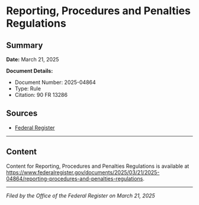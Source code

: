 # Reporting, Procedures and Penalties Regulations

## Summary

**Date:** March 21, 2025

**Document Details:**
- Document Number: 2025-04864
- Type: Rule
- Citation: 90 FR 13286

## Sources
- [Federal Register](https://www.federalregister.gov/documents/2025/03/21/2025-04864/reporting-procedures-and-penalties-regulations)

---

## Content

Content for Reporting, Procedures and Penalties Regulations is available at https://www.federalregister.gov/documents/2025/03/21/2025-04864/reporting-procedures-and-penalties-regulations.

---

*Filed by the Office of the Federal Register on March 21, 2025*
